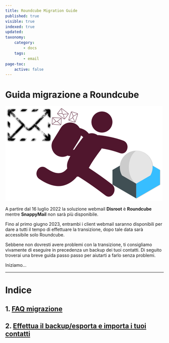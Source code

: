 ```yaml
---
title: Roundcube Migration Guide
published: true
visible: true
indexed: true
updated:
taxonomy:
    category:
        - docs
    tags:
        - email
page-toc:
    active: false
---
```


# Guida migrazione a Roundcube

![](thumb.png)

A partire dal 16 luglio 2022 la soluzione webmail **Disroot** è **Roundcube** mentre **SnappyMail** non sarà più disponibile.

Fino al primo giugno 2023, entrambi i client webmail saranno disponibili per dare a tutti il tempo di effettuare la transizione, dopo tale data sarà accessibile solo Roundcube.

Sebbene non dovresti avere problemi con la transizione, ti consigliamo vivamente di eseguire in precedenza un backup dei tuoi contatti. Di seguito troverai una breve guida passo passo per aiutarti a farlo senza problemi.

Iniziamo...

----

# Indice
##  1. [FAQ migrazione](faq)
##  2. [Effettua il backup/esporta e importa i tuoi contatti](backup)
